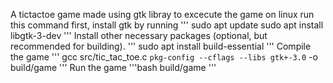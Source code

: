  A tictactoe game made using gtk libray
    to excecute the game on linux run this command
    first, install gtk by running
    '''
        sudo apt update
        sudo apt install libgtk-3-dev
    '''
    Install other necessary packages (optional, but recommended for building).
    '''
        sudo apt install build-essential
    '''
    Compile the game
    '''
        gcc src/tic_tac_toe.c `pkg-config --cflags --libs gtk+-3.0` -o build/game
    '''
    Run the game
    '''bash
        build/game
    '''

